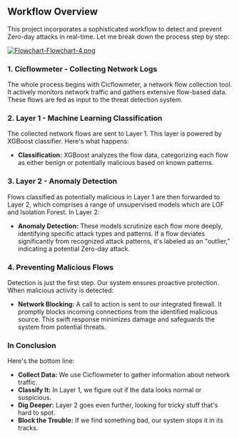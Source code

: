 ## Workflow Overview

This project incorporates a sophisticated workflow to detect and prevent Zero-day attacks in real-time. Let me break down the process step by step:

[![Flowchart-Flowchart-4.png](https://i.postimg.cc/j2q2RxDZ/Flowchart-Flowchart-4.png)](https://postimg.cc/vgjbzdLV)

### 1. Cicflowmeter - Collecting Network Logs

The whole process begins with Cicflowmeter, a network flow collection tool. It actively monitors network traffic and gathers extensive flow-based data. These flows are fed as input to the threat detection system.

### 2. Layer 1 - Machine Learning Classification

The collected network flows are sent to Layer 1. This layer is powered by XGBoost classifier. Here's what happens:

- **Classification:** XGBoost analyzes the flow data, categorizing each flow as either benign or potentially malicious based on known patterns.

### 3. Layer 2 - Anomaly Detection

Flows classified as potentially malicious in Layer 1 are then forwarded to Layer 2, which comprises a range of unsupervised models which are LOF and Isolation Forest. In Layer 2:

- **Anomaly Detection:** These models scrutinize each flow more deeply, identifying specific attack types and patterns. If a flow deviates significantly from recognized attack patterns, it's labeled as an "outlier," indicating a potential Zero-day attack.

### 4. Preventing Malicious Flows

Detection is just the first step. Our system ensures proactive protection. When malicious activity is detected:

- **Network Blocking:** A call to action is sent to our integrated firewall. It promptly blocks incoming connections from the identified malicious source. This swift response minimizes damage and safeguards the system from potential threats.

### In Conclusion

Here's the bottom line:

- **Collect Data:** We use Cicflowmeter to gather information about network traffic.
- **Classify It:** In Layer 1, we figure out if the data looks normal or suspicious.
- **Dig Deeper:** Layer 2 goes even further, looking for tricky stuff that's hard to spot.
- **Block the Trouble:** If we find something bad, our system stops it in its tracks.
